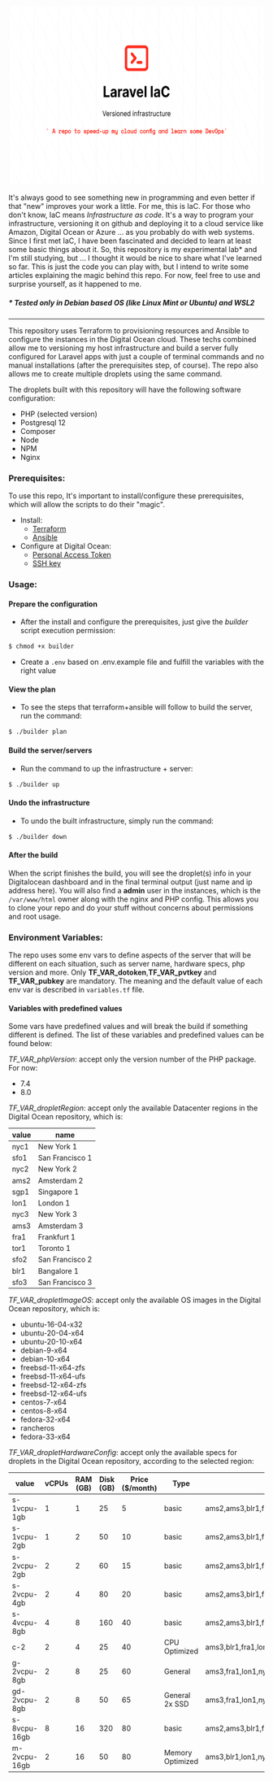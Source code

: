 <div align="center">
	<img  width="600" height="350" src="./.github/img/laravel-iac.png" alt="Awesome Beer & Code">
</div>

It's always good to see something new in programming and even better if that "new" improves your work a little. For me, this is IaC. For those who don't know, IaC means *Infrastructure as code*. It's a way to program your infrastructure, versioning it on github and deploying it to a cloud service like Amazon, Digital Ocean or Azure ... as you probably do with web systems. Since I first met IaC, I have been fascinated and decided to learn at least some basic things about it. So, this repository is my experimental lab* and I'm still studying, but ... I thought it would be nice to share what I've learned so far. This is just the code you can play with, but I intend to write some articles explaining the magic behind this repo. For now, feel free to use and surprise yourself, as it happened to me.

##### * *Tested only in Debian based OS (like Linux Mint or Ubuntu) and WSL2*
______

This repository uses Terraform to provisioning resources and Ansible to configure the instances in the Digital Ocean cloud. These techs combined allow me to versioning my host infrastructure and build a server fully configured for Laravel apps with just a couple of terminal commands and no manual installations (after the prerequisites step, of course). The repo also allows me to create multiple droplets using the same command.

The droplets built with this repository will have the following software configuration:
  - PHP (selected version)
  - Postgresql 12
  - Composer
  - Node
  - NPM
  - Nginx

### Prerequisites:
To use this repo, It's important to install/configure these prerequisites, which will allow the scripts to do their "magic".

- Install: 
  - [Terraform](https://learn.hashicorp.com/tutorials/terraform/install-cli)
  - [Ansible](https://docs.ansible.com/ansible/latest/installation_guide/intro_installation.html#installing-ansible-on-ubuntu)
- Configure at Digital Ocean:
  - [Personal Access Token](https://www.digitalocean.com/docs/apis-clis/api/create-personal-access-token/)
  - [SSH key](https://www.digitalocean.com/docs/droplets/how-to/add-ssh-keys/to-account/)

### Usage:

#### Prepare the configuration
- After the install and configure the prerequisites, just give the *builder* script execution permission:
```bash
$ chmod +x builder 
```
- Create a `.env` based on .env.example file and fulfill the variables with the right value

#### View the plan
- To see the steps that terraform+ansible will follow to build the server, run the command:
```bash
$ ./builder plan
```

#### Build the server/servers
- Run the command to up the infrastructure + server:
```bash
$ ./builder up
```

#### Undo the infrastructure
- To undo the built infrastructure, simply run the command:
```bash
$ ./builder down
```

#### After the build
When the script finishes the build, you will see the droplet(s) info in your Digitalocean dashboard and in the final terminal output (just name and ip address here). You will also find a **admin** user in the instances, which is the `/var/www/html` owner along with the nginx and PHP config. This allows you to clone your repo and do your stuff without concerns about permissions and root usage.

### Environment Variables:

The repo uses some env vars to define aspects of the server that will be different on each situation, such as server name, hardware specs, php version and more. Only **TF_VAR_dotoken**,**TF_VAR_pvtkey** and **TF_VAR_pubkey** are mandatory. The meaning and the default value of each env var is described in `variables.tf` file.

#### Variables with predefined values

Some vars have predefined values and will break the build if something different is defined. The list of these variables and predefined values can be found below:

*TF_VAR_phpVersion*: accept only the version number of the PHP package. For now:
  - 7.4
  - 8.0

*TF_VAR_dropletRegion*: accept only the available Datacenter regions in the Digital Ocean repository, which is:

| **value** | **name**        |
|-----------|-----------------|
| nyc1      | New York 1      |
| sfo1      | San Francisco 1 |
| nyc2      | New York 2      |
| ams2      | Amsterdam 2     |
| sgp1      | Singapore 1     |
| lon1      | London 1        |
| nyc3      | New York 3      |
| ams3      | Amsterdam 3     |
| fra1      | Frankfurt 1     |
| tor1      | Toronto 1       |
| sfo2      | San Francisco 2 |
| blr1      | Bangalore 1     |
| sfo3      | San Francisco 3 |

*TF_VAR_dropletImageOS*: accept only the available OS images in the Digital Ocean repository, which is:
  
  - ubuntu-16-04-x32
  - ubuntu-20-04-x64
  - ubuntu-20-10-x64
  - debian-9-x64
  - debian-10-x64
  - freebsd-11-x64-zfs
  - freebsd-11-x64-ufs
  - freebsd-12-x64-zfs
  - freebsd-12-x64-ufs
  - centos-7-x64
  - centos-8-x64
  - fedora-32-x64
  - rancheros
  - fedora-33-x64

*TF_VAR_dropletHardwareConfig*: accept only the available specs for droplets in the Digital Ocean repository, according to the selected region:

| **value**    | **vCPUs** | **RAM (GB)** | **Disk (GB)** | **Price ($/month)** | **Type**         | **Available in**                                            |
|--------------|-----------|--------------|---------------|---------------------|------------------|-------------------------------------------------------------|
| s-1vcpu-1gb  | 1         | 1            | 25            | 5                   | basic            | ams2,ams3,blr1,fra1,lon1,nyc1,nyc2,nyc3,sfo1,sfo3,sgp1,tor1 |
| s-1vcpu-2gb  | 1         | 2            | 50            | 10                  | basic            | ams2,ams3,blr1,fra1,lon1,nyc1,nyc2,nyc3,sfo1,sfo3,sgp1,tor1 |
| s-2vcpu-2gb  | 2         | 2            | 60            | 15                  | basic            | ams2,ams3,blr1,fra1,lon1,nyc1,nyc2,nyc3,sfo1,sfo3,sgp1,tor1 |
| s-2vcpu-4gb  | 2         | 4            | 80            | 20                  | basic            | ams2,ams3,blr1,fra1,lon1,nyc1,nyc2,nyc3,sfo1,sfo3,sgp1,tor1 |
| s-4vcpu-8gb  | 4         | 8            | 160           | 40                  | basic            | ams2,ams3,blr1,fra1,lon1,nyc1,nyc2,nyc3,sfo1,sfo3,sgp1,tor1 |
| c-2          | 2         | 4            | 25            | 40                  | CPU Optimized    | ams3,blr1,fra1,lon1,nyc1,nyc3,sfo3,sgp1,tor1                |
| g-2vcpu-8gb  | 2         | 8            | 25            | 60                  | General          | ams3,fra1,lon1,nyc1,nyc3,sfo3,sgp1                          |
| gd-2vcpu-8gb | 2         | 8            | 50            | 65                  | General 2x SSD   | ams3,fra1,lon1,nyc1,nyc3,sfo3,sgp1                          |
| s-8vcpu-16gb | 8         | 16           | 320           | 80                  | basic            | ams2,ams3,blr1,fra1,lon1,nyc1,nyc2,nyc3,sfo1,sfo3,sgp1,tor1 |
| m-2vcpu-16gb | 2         | 16           | 50            | 80                  | Memory Optimized | ams3,blr1,lon1,nyc1,nyc3,sfo3,sgp1,tor1                     |


